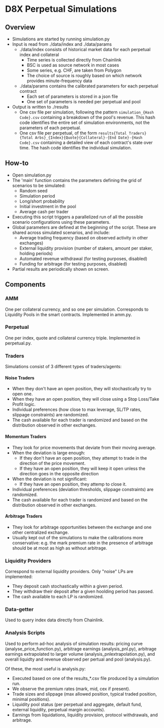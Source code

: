 # D8X Perpetual Simulations

## Overview

- Simulations are started by running simulation.py  
- Input is read from ./data/index and ./data/params
  - ./data/index consists of historical market data for each perpetual index and collateral
    - Time series is collected directly from Chainlink
    - BSC is used as source network in most cases
    - Some series, e.g. CHF, are taken from Polygon
    - The choice of source is roughly based on which network provides minute-frequency data
  - ./data/params contains the calibrated parameters for each perpetual contract
    - Each set of parameters is stored in a json file
    - One set of parameters is needed per perpetual and pool
- Output is written to ./results
  - One csv file per simulation, following the pattern
  `simulation_{Hash Code}.csv`
    containing a breakdown of the pool's revenue. This hash code identifies the entire set of simulation environments, not the parameters of each perpetual.
  - One csv file per perpetual, of the form 
  `results{Total Traders}{Total Arbs}_{Index}{Quote}{Collateral}-{End Date}-{Hash Code}.csv`
    containing a detailed view of each contract's state over time. The hash code identifies the individual simulation.
 

## How-to
- Open simulation.py
- The 'main' function contains the parameters defining the grid of scenarios to be simulated:
  - Random seed
  - Simulation period
  - Long/short probability
  - Initial investment in the pool
  - Average cash per trader
- Executing this script triggers a parallelized run of all the possible scenario configurations using these parameters.
- Global parameters are defined at the beginning of the script. These are shared across simulated scenarios, and include: 
  - Average trading frequency (based on observed activity in other exchanges)
  - External liquidity provision (number of stakers, amount per staker, holding periods)
  - Automated revenue withdrawal (for testing purposes, disabled)
  - Funding for arbitrage (for testing purposes, disabled)
- Partial results are periodically shown on screen.

## Components

### AMM

One per collateral currency, and so one per simulation. Corresponds to Liquidity Pools in the smart contracts. Implemented in amm.py.
### Perpetual

One per index, quote and collateral currency triple. Implemented in perpetual.py.
### Traders

Simulations consist of 3 different types of traders/agents:
#### Noise Traders
  - When they don't have an open position, they will stochastically try to open one.
  - When they have an open position, they will close using a Stop Loss/Take Profit logic. 
  - Individual preferences (how close to max leverage, SL/TP rates, slippage constraints) are randomized.
  - The cash available for each trader is randomized and based on the distribution observed in other exchanges.
#### Momentum Traders
  - They look for price movements that deviate from their moving average.
  - When the deviation is large enough:
    - If they don't have an open position, they attempt to trade in the direction of the price movement.
    - If they have an open position, they will keep it open unless the direction goes in the opposite direction
  - When the deviation is not significant:
    - If they have an open position, they attemp to close it.
  - Individual preferences (deviation thresholds, slippage constraints) are randomized.
  - The cash available for each trader is randomized and based on the distribution observed in other exchanges.

#### Arbitrage Traders
  - They look for arbitrage opportunities between the exchange and one other centralized exchange.
  - Usually kept out of the simulations to make the calibrations more conservative: e.g. the mark premium rate in the presence of arbitrage should be at most as high as without arbitrage.

### Liquidity Providers
Correspond to external liquidity providers. Only "noise" LPs are implemented:
  - They deposit cash stochastically within a given period.
  - They withdraw their deposit after a given hoolding period has passed.
  - The cash available to each LP is randomized.

### Data-getter
Used to query index data directly from Chainlink.

### Analysis Scripts
Used to perform ad-hoc analysis of simulation results: pricing curve (analyse_price_function.py), arbitrage earnings (analysis_pnl.py), arbitrage earnings extrapolated to larger volume (analysis_pnlextrapolation.py), and overall liquidty and revenue observed per pertual and pool (analysis.py).

Of these, the most useful is analysis.py:
  - Executed based on one of the results_*.csv file produced by a simulation run.
  - We observe the premium rates (mark, mid, cex if present).
  - Trade sizes and slippage (max allowed position, typical traded position, minimal positions).
  - Liquidity pool status (per perpetual and aggregate, default fund, external liquidity, perpetual margin accounts).
  - Earnings from liquidations, liquidity provision, protocol withdrawals, and arbitrage.




